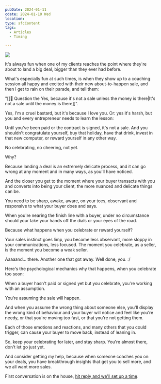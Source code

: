 ```yaml
---
pubDate: 2024-01-11
cdate: 2024-01-10 Wed
location: 
type: sfcContent
tags:
  - Articles
  - Timing

---
```


![](Media/SalesFlowCoach.app_It's-note-a-sale-until-the-money-is-there_MartinStellar.jpeg)

It's always fun when one of my clients reaches the point where they're about to land a big deal, bigger than they ever had before.

What's especially fun at such times, is when they show up to a coaching session all happy and excited with their new about-to-happen sale, and then I get to rain on their parade, and tell them:

"[[📄 Question the Yes, because it's not a sale unless the money is there|It's not a sale until the money is there]]".

Yes, I'm a cruel bastard, but it's because I love you. Or: yes it's harsh, but you and every entrepreneur needs to learn the lesson:

Until you've been paid or the contract is signed, it's not a sale. And you shouldn't congratulate yourself, buy that holiday, have that drink, invest in that new computer, or reward yourself in any other way.

No celebrating, no cheering, not yet.

Why?

Because landing a deal is an extremely delicate process, and it can go wrong at any moment and in many ways, as you'll have noticed.

And the closer you get to the moment where your buyer transacts with you and converts into being your client, the more nuanced and delicate things can be.

You need to be sharp, awake, aware, on your toes, observant and responsive to what your buyer does and says.

When you're nearing the finish line with a buyer, under no circumstance should your take your hands off the dials or your eyes of the road.

Because what happens when you celebrate or reward yourself?

Your sales instinct goes limp, you become less observant, more sloppy in your communications, less focused. The moment you celebrate, as a seller, is the moment you become a weak seller.

Aaaaand... there. Another one that got away. Well done, you. :/

Here's the psychological mechanics why that happens, when you celebrate too soon:

When a buyer hasn't paid or signed yet but you celebrate, you're working with an assumption.

You're assuming the sale will happen.

And when you assume the wrong thing about someone else, you'll display the wrong kind of behaviour and your buyer will notice and feel like you're needy, or that you're moving too fast, or that you're not getting them.

Each of those emotions and reactions, and many others that you could trigger, can cause your buyer to move back, instead of leaning in.

So, keep your celebrating for later, and stay sharp. You're almost there, don't let go just yet.

And consider getting my help, because when someone coaches you on your deals, you have breakthrough insights that get you to sell more, and we all want more sales.

First conversation is on the house, [hit reply and we'll set up a time](mailto:personal@salesflowcoach.app).
